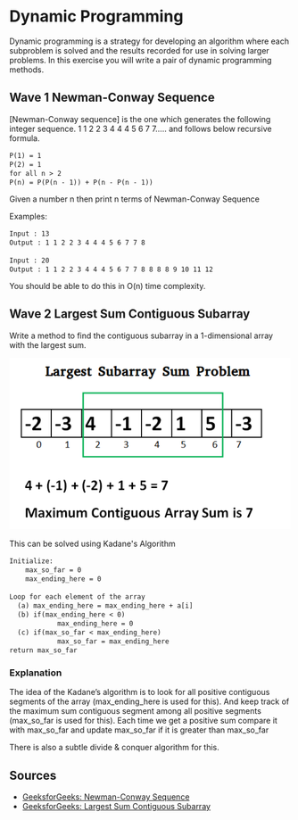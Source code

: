 # Dynamic Programming

Dynamic programming is a strategy for developing an algorithm where each subproblem is solved and the results recorded for use in solving larger problems.  In this exercise you will write a pair of dynamic programming methods.

## Wave 1 Newman-Conway Sequence

[Newman-Conway sequence] is the one which generates the following integer sequence.  1 1 2 2 3 4 4 4 5 6 7 7….. and follows below recursive formula.

```
P(1) = 1
P(2) = 1
for all n > 2
P(n) = P(P(n - 1)) + P(n - P(n - 1))
```

Given a number n then print n terms of Newman-Conway Sequence

Examples:

```
Input : 13
Output : 1 1 2 2 3 4 4 4 5 6 7 7 8

Input : 20
Output : 1 1 2 2 3 4 4 4 5 6 7 7 8 8 8 8 9 10 11 12
```

You should be able to do this in O(n) time complexity.

## Wave 2 Largest Sum Contiguous Subarray

Write a method to find the contiguous subarray in a 1-dimensional array with the largest sum.

![Largest subarray](images/kadane-Algorithm.png)

This can be solved using Kadane's Algorithm

```
Initialize:
    max_so_far = 0
    max_ending_here = 0

Loop for each element of the array
  (a) max_ending_here = max_ending_here + a[i]
  (b) if(max_ending_here < 0)
            max_ending_here = 0
  (c) if(max_so_far < max_ending_here)
            max_so_far = max_ending_here
return max_so_far
```

### Explanation

The idea of the Kadane’s algorithm is to look for all positive contiguous segments of the array (max_ending_here is used for this). And keep track of the maximum sum contiguous segment among all positive segments (max_so_far is used for this). Each time we get a positive sum compare it with max_so_far and update max_so_far if it is greater than max_so_far

There is also a subtle divide & conquer algorithm for this.

## Sources

- [GeeksforGeeks: Newman-Conway Sequence](https://www.geeksforgeeks.org/newman-conway-sequence/)
- [GeeksforGeeks: Largest Sum Contiguous Subarray](https://www.geeksforgeeks.org/largest-sum-contiguous-subarray/)

